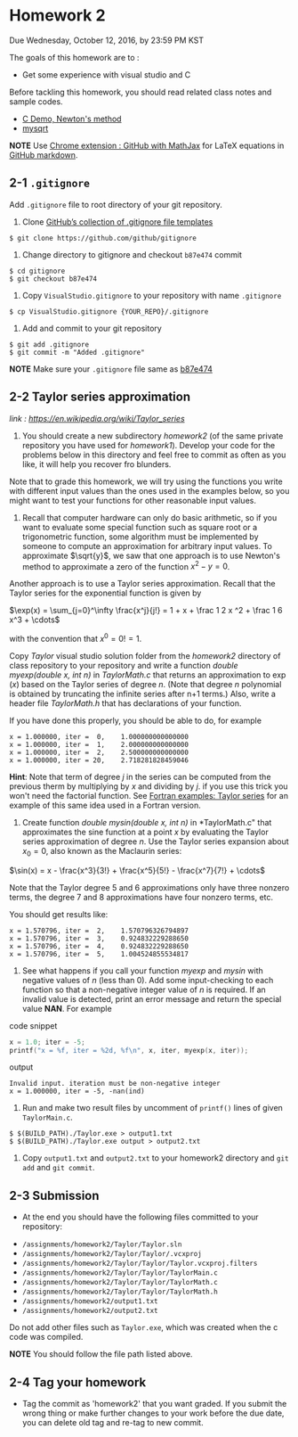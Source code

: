 # Homework 2
Due Wednesday, October 12, 2016, by 23:59 PM KST

The goals of this homework are to :
- Get some experience with visual studio and C

Before tackling this homework, you should read related class notes and sample codes.
- [C Demo, Newton's method](slides/ec_siip_04.pdf)
- [mysqrt](https://github.com/CSE6000/Fall2016/tree/master/codes/mysqrt)

**NOTE** Use [Chrome extension : GitHub with MathJax](https://chrome.google.com/webstore/detail/github-with-mathjax/ioemnmodlmafdkllaclgeombjnmnbima) for LaTeX equations in [GitHub markdown](https://guides.github.com/features/mastering-markdown/).
## 2-1 ```.gitignore```
 Add ```.gitignore``` file to root directory of your git repository.
 1. Clone [GitHub’s collection of .gitignore file templates](https://github.com/github/gitignore)
 ```
 $ git clone https://github.com/github/gitignore
 ```

 1. Change directory to gitignore and checkout ```b87e474``` commit
 ```
 $ cd gitignore
 $ git checkout b87e474
 ```

 1. Copy ```VisualStudio.gitignore``` to your repository with name ```.gitignore```
 ```
 $ cp VisualStudio.gitignore {YOUR_REPO}/.gitignore
 ```

 1. Add and commit to your git repository
 ```
 $ git add .gitignore
 $ git commit -m "Added .gitignore"
 ```

 **NOTE** Make sure your ```.gitignore``` file same as [b87e474](https://github.com/github/gitignore/blob/master/VisualStudio.gitignore)

## 2-2 Taylor series approximation
*link : https://en.wikipedia.org/wiki/Taylor_series*
 1. You should create a new subdirectory *homework2* (of the same private repository you have used for *homework1*). Develop your code for the problems below in this directory and feel free to commit as often as you like, it will help you recover fro blunders.

 Note that to grade this homework, we will try using the functions you write with different input values than the ones used in the examples below, so you might want to test your functions for other reasonable input values.

 1. Recall that computer hardware can only do basic arithmetic, so if you want to evaluate some special function such as square root or a trigonometric function, some algorithm must be implemented by someone to compute an approximation for arbitrary input values. To approximate $\sqrt{y}$, we saw that one approach is to use Newton's method to approximate a zero of the function $x^2 - y = 0$.

 Another approach is to use a Taylor series approximation. Recall that the Taylor series for the exponential function is given by

 $\exp(x) = \sum_{j=0}^\infty \frac{x^j}{j!} = 1 + x + \frac 1 2 x ^2 + \frac 1 6 x^3 + \cdots$

 with the convention that $x^0 = 0!  = 1$.

 Copy *Taylor* visual studio solution folder from the *homework2* directory of class repository to your repository and write a function *double myexp(double x, int n)* in *TaylorMath.c* that returns an approximation to $\exp(x)$ based on the Taylor series of degree *n*. (Note that degree *n* polynomial is obtained by truncating the infinite series after n+1 terms.) Also, write a header file *TaylorMath.h* that has declarations of your function.

 If you have done this properly, you should be able to do, for example
 ```
 x = 1.000000, iter =  0,    1.000000000000000
 x = 1.000000, iter =  1,    2.000000000000000
 x = 1.000000, iter =  2,    2.500000000000000
 x = 1.000000, iter = 20,    2.718281828459046
 ```

 **Hint**: Note that term of degree *j* in the series can be computed from the previous therm by multiplying by *x* and dividing by *j*. if you use this trick you won't need the factorial function. See [Fortran examples: Taylor series](http://faculty.washington.edu/rjl/classes/am583s2014/notes/fortran_taylor.html#fortran-taylor) for an example of this same idea used in a Fortran version.

 1. Create function *double mysin(double x, int n)* in *TaylorMath.c" that approximates the sine function at a point *x* by evaluating the Taylor series approximation of degree *n*. Use the Taylor series expansion about $x_0=0$, also known as the Maclaurin series:

 $\sin(x) = x - \frac{x^3}{3!} + \frac{x^5}{5!} - \frac{x^7}{7!} + \cdots$

 Note that the Taylor degree 5 and 6 approximations only have three nonzero terms, the degree 7 and 8 approximations have four nonzero terms, etc.

 You should get results like:
 ```
 x = 1.570796, iter =  2,    1.570796326794897
 x = 1.570796, iter =  3,    0.924832229288650
 x = 1.570796, iter =  4,    0.924832229288650
 x = 1.570796, iter =  5,    1.004524855534817
 ```

 1. See what happens if you call your function *myexp* and *mysin* with negative values of *n* (less than 0). Add some input-checking to each function so that a non-negative integer value of *n* is required. If an invalid value is detected, print an error message and return the special value **NAN**. For example

 code snippet
 ```c
 x = 1.0; iter = -5;
 printf("x = %f, iter = %2d, %f\n", x, iter, myexp(x, iter));
 ```

 output
 ```
 Invalid input. iteration must be non-negative integer
 x = 1.000000, iter = -5, -nan(ind)
 ```

 1. Run and make two result files by uncomment of `printf()` lines of given `TaylorMain.c`.
 ```
 $ $(BUILD_PATH)./Taylor.exe > output1.txt
 $ $(BUILD_PATH)./Taylor.exe output > output2.txt
 ```
 1. Copy `output1.txt` and `output2.txt` to your homework2 directory and `git add` and `git commit`.

## 2-3 Submission
 - At the end you should have the following files committed to your repository:
  * `/assignments/homework2/Taylor/Taylor.sln`
  * `/assignments/homework2/Taylor/Taylor/.vcxproj`
  * `/assignments/homework2/Taylor/Taylor/Taylor.vcxproj.filters`
  * `/assignments/homework2/Taylor/Taylor/TaylorMain.c`
  * `/assignments/homework2/Taylor/Taylor/TaylorMath.c`
  * `/assignments/homework2/Taylor/Taylor/TaylorMath.h`
  * `/assignments/homework2/output1.txt`
  * `/assignments/homework2/output2.txt`

 Do not add other files such as `Taylor.exe`, which was created when the c code was compiled.

 **NOTE** You should follow the file path listed above.

## 2-4 Tag your homework
 - Tag the commit as 'homework2' that you want graded. If you submit the wrong thing or make further changes to your work before the due date, you can delete old tag and re-tag to new commit.

